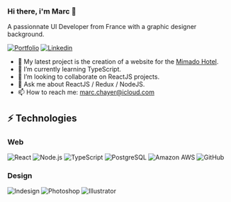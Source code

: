 ### Hi there, i'm Marc 👋

A passionnate UI Developer from France with a graphic designer background.

[![Portfolio](https://img.shields.io/badge/-Portfolio-0d0d0d)](https://marc-chayer.netlify.app)
[![Linkedin](https://img.shields.io/badge/LinkedIn-0077B5?style=flat-square&logo=linkedin&logoColor=white)](https://www.linkedin.com/in/chayer-marc/)

- 📌 My latest project is the creation of a website for the [Mimado Hotel](https://www.mimadohotel.com/). 
- 🌱 I’m currently learning TypeScript.
- 👯 I’m looking to collaborate on ReactJS projects.
- 💬 Ask me about ReactJS / Redux / NodeJS.
- 📫 How to reach me: marc.chayer@icloud.com

## ⚡ Technologies

### Web

![React](https://img.shields.io/badge/-React-61DAFB?style=flat-square&logo=react&logoColor=black)
![Node.js](https://img.shields.io/badge/-Node.js-black?style=flat-square&logo=Node.js)
![TypeScript](https://img.shields.io/badge/-TypeScript-black?style=flat-square&logo=typescript)
![PostgreSQL](https://img.shields.io/badge/PostgreSQL-336791?style=flat-square&logo=postgresql&logoColor=white)
![Amazon AWS](https://img.shields.io/badge/Amazon%20AWS-232F3E?style=flat-square&logo=amazon-aws)
![GitHub](https://img.shields.io/badge/-GitHub-181717?style=flat-square&logo=github)

### Design

![Indesign](https://img.shields.io/badge/-Indesign-FF3366?style=flat-square&logo=adobe-indesign&logoColor=white)
![Photoshop](https://img.shields.io/badge/-Photoshop-31A8FF?style=flat-square&logo=adobe-photoshop&logoColor=white)
![Illustrator](https://img.shields.io/badge/-Illustrator-FF9A00?style=flat-square&logo=adobe-illustrator&logoColor=black)
